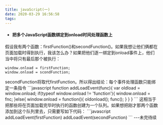 ```yaml
---
title: javaScript(一)
date: 2020-03-29 16:56:58
tags:
---
```


<ul><li><h4>把多个JavaScript函数绑定到onload时间处理函数上</h4></li></ul>
<p>假设我有两个函数：firstFunction()和secondFunction()。如果我想让他们俩都在页面加载时得到执行，我该怎么办？如果把他们逐一绑定到onload事件上，他们当中将只有最后那个被执行：</p>
<pre>
<code>window.onload = firstFunction;</code>
<code>window.onload = scondFunction;</code>
</pre>
secondFunction将取代firstFunction。所以得出结论：每个事件处理函数只能绑定一条指令
```javascript
function addLoadEvent(func){
  var oldload = window.onload;
  if(typeof window.onload != 'function'){
    window.onload = fnc;
  }else{
    window.onload = function(){
      oldonload();
      func();
    }
  }
}</span>
```
这相当于把那些将在页面加载完毕时执行的函数创建为一个队列。如果想把刚才那两个函数添加到这个队列里去，只需要写如下代码：
```javascript
addLoadEvent(firstFunction)
addLoadEvent(secondFunction)
```
---未完待续
